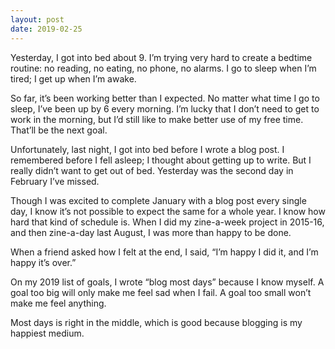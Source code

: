 ```yaml
---
layout: post
date: 2019-02-25
---
```


Yesterday, I got into bed about 9. I’m trying very hard to create a bedtime routine: no reading, no eating, no phone, no alarms. I go to sleep when I’m tired; I get up when I’m awake. 

So far, it’s been working better than I expected. No matter what time I go to sleep, I’ve been up by 6 every morning. I’m lucky that I don’t need to get to work in the morning, but I’d still like to make better use of my free time. That’ll be the next goal. 

Unfortunately, last night, I got into bed before I wrote a blog post. I remembered before I fell asleep; I thought about getting up to write. But I really didn’t want to get out of bed. Yesterday was the second day in February I’ve missed. 

Though I was excited to complete January with a blog post every single day, I know it’s not possible to expect the same for a whole year. I know how hard that kind of schedule is. When I did my zine-a-week project in 2015-16, and then zine-a-day last August, I was more than happy to be done. 

When a friend asked how I felt at the end, I said, “I’m happy I did it, and I’m happy it’s over.”

On my 2019 list of goals, I wrote “blog most days” because I know myself. A goal too big will only make me feel sad when I fail. A goal too small won’t make me feel anything. 

Most days is right in the middle, which is good because blogging is my happiest medium. 
